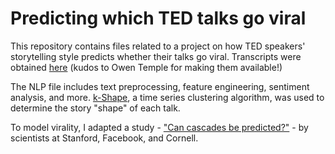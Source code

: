 # Predicting which TED talks go viral

This repository contains files related to a project on how TED speakers' storytelling style predicts whether their talks go viral. Transcripts were obtained [here](https://data.world/owentemple/ted-talks-complete-list) (kudos to Owen Temple for making them available!) 

The NLP file includes text preprocessing, feature engineering, sentiment analysis, and more. [k-Shape](https://github.com/Mic92/kshape), a time series clustering algorithm, was used to determine the story "shape" of each talk.

To model virality, I adapted a study - ["Can cascades be predicted?"](https://www.cs.cornell.edu/home/kleinber/www14-cascades.pdf) - by scientists at Stanford, Facebook, and Cornell.